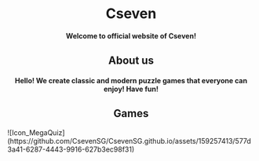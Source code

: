 <h1 align="center">Cseven</h1>
<h4 align="center">Welcome to official website of Cseven!</h4>

<h2 align="center">About us</h2>
<h4 align="center">Hello! We create classic and modern puzzle games that everyone can enjoy! Have fun!</h4>

<h2 align="center">Games</h2>
![Icon_MegaQuiz](https://github.com/CsevenSG/CsevenSG.github.io/assets/159257413/577d3a41-6287-4443-9916-627b3ec98f31)



